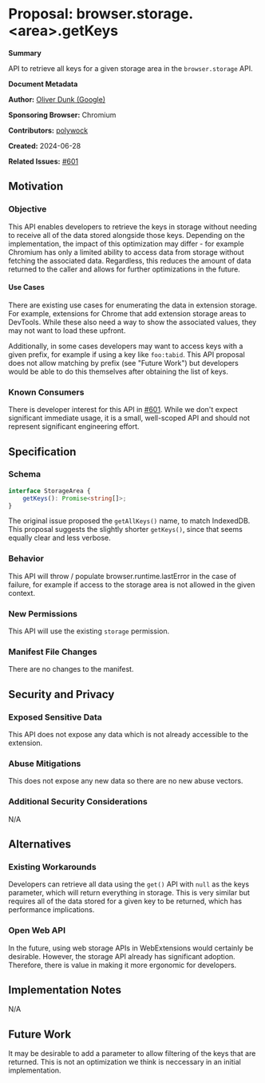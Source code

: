 # Proposal: browser.storage.&lt;area>.getKeys

**Summary**

API to retrieve all keys for a given storage area in the `browser.storage` API.

**Document Metadata**

**Author:** [Oliver Dunk (Google)](https://github.com/oliverdunk)

**Sponsoring Browser:** Chromium

**Contributors:** [polywock](https://github.com/polywock)

**Created:** 2024-06-28

**Related Issues:** [#601](https://github.com/w3c/webextensions/issues/601)

## Motivation

### Objective

This API enables developers to retrieve the keys in storage without needing to
receive all of the data stored alongside those keys. Depending on the
implementation, the impact of this optimization may differ - for example
Chromium has only a limited ability to access data from storage without
fetching the associated data. Regardless, this reduces the amount of data
returned to the caller and allows for further optimizations in the future.

#### Use Cases

There are existing use cases for enumerating the data in extension storage. For
example, extensions for Chrome that add extension storage areas to DevTools.
While these also need a way to show the associated values, they may not want to
load these upfront.

Additionally, in some cases developers may want to access keys with a given
prefix, for example if using a key like `foo:tabid`. This API proposal does not
allow matching by prefix (see "Future Work") but developers would be able to do
this themselves after obtaining the list of keys.

### Known Consumers

There is developer interest for this API in
[#601](https://github.com/w3c/webextensions/issues/601). While we don't expect
significant immediate usage, it is a small, well-scoped API and should not
represent significant engineering effort.

## Specification

### Schema

```ts
interface StorageArea {
    getKeys(): Promise<string[]>;
}
```

The original issue proposed the `getAllKeys()` name, to match IndexedDB. This
proposal suggests the slightly shorter `getKeys()`, since that seems equally
clear and less verbose.

### Behavior

This API will throw / populate browser.runtime.lastError in the case of
failure, for example if access to the storage area is not allowed in the
given context.

### New Permissions

This API will use the existing `storage` permission.

### Manifest File Changes

There are no changes to the manifest.

## Security and Privacy

### Exposed Sensitive Data

This API does not expose any data which is not already accessible to the
extension.

### Abuse Mitigations

This does not expose any new data so there are no new abuse vectors.

### Additional Security Considerations

N/A

## Alternatives

### Existing Workarounds

Developers can retrieve all data using the `get()` API with `null` as the keys
parameter, which will return everything in storage. This is very similar but
requires all of the data stored for a given key to be returned, which has
performance implications.

### Open Web API

In the future, using web storage APIs in WebExtensions would certainly be
desirable. However, the storage API already has significant adoption.
Therefore, there is value in making it more ergonomic for developers.

## Implementation Notes

N/A

## Future Work

It may be desirable to add a parameter to allow filtering of the keys that are
returned. This is not an optimization we think is neccessary in an initial
implementation.
